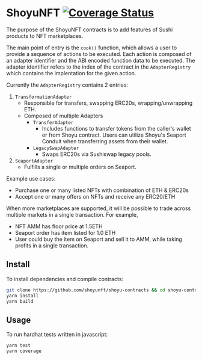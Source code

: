 # ShoyuNFT [![Coverage Status](https://coveralls.io/repos/github/shoyunft/shoyu-contracts/badge.svg)](https://coveralls.io/github/shoyunft/shoyu-contracts)

The purpose of the ShoyuNFT contracts is to add features of Sushi products to NFT marketplaces.

The main point of entry is the `cook()` function, which allows a user to provide a sequence of actions to be executed. Each action is composed of an adapter identifier and the ABI encoded function data to be executed. The adapter identifier refers to the index of the contract in the `AdapterRegistry` which contains the implentation for the given action.

Currently the `AdapterRegistry` contains 2 entries:

1. `TransformationAdapter`
   - Responsible for transfers, swapping ERC20s, wrapping/unwrapping ETH.
   - Composed of multiple Adapters
     - `TransferAdapter`
       - Includes functions to transfer tokens from the caller's wallet or from Shoyu contract. Users can utilize Shoyu's Seaport Conduit when transferring assets from their wallet.
     - `LegacySwapAdapter`
       - Swaps ERC20s via Sushiswap legacy pools.
2. `SeaportAdapter`
   - Fulfills a single or multiple orders on Seaport.

Example use cases:

- Purchase one or many listed NFTs with combination of ETH & ERC20s
- Accept one or many offers on NFTs and receive any ERC20/ETH

When more marketplaces are supported, it will be possible to trade across multiple markets in a single transaction. For example,

- NFT AMM has floor price at 1.5ETH
- Seaport order has item listed for 1.0 ETH
- User could buy the item on Seaport and sell it to AMM, while taking profits in a single transaction.

## Install

To install dependencies and compile contracts:

```bash
git clone https://github.com/shoyunft/shoyu-contracts && cd shoyu-contracts
yarn install
yarn build
```

## Usage

To run hardhat tests written in javascript:

```bash
yarn test
yarn coverage
```
